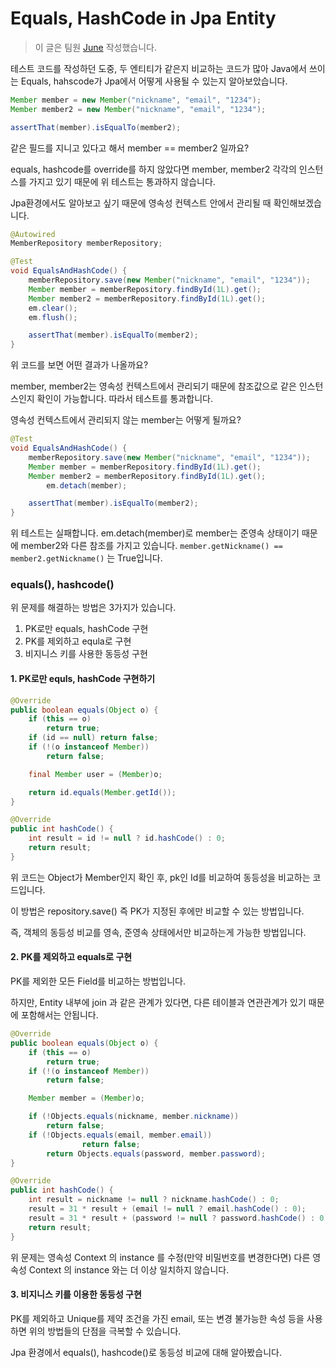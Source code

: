 # Equals, HashCode in Jpa Entity

> 이 글은 팀원 [June](https://github.com/JJONSOO) 작성했습니다.

테스트 코드를 작성하던 도중, 두 엔티티가 같은지 비교하는 코드가 많아 Java에서 쓰이는 Equals, hahscode가 Jpa에서 어떻게 사용될 수 있는지 알아보았습니다.

```java
Member member = new Member("nickname", "email", "1234");
Member member2 = new Member("nickname", "email", "1234");

assertThat(member).isEqualTo(member2);
```

같은 필드를 지니고 있다고 해서 member == member2 일까요?

equals, hashcode를 override를 하지 않았다면 member, member2 각각의 인스턴스를 가지고 있기 때문에 위 테스트는 통과하지 않습니다.

Jpa환경에서도 알아보고 싶기 때문에 영속성 컨텍스트 안에서 관리될 때 확인해보겠습니다.

```java
@Autowired
MemberRepository memberRepository;

@Test
void EqualsAndHashCode() {
    memberRepository.save(new Member("nickname", "email", "1234"));
    Member member = memberRepository.findById(1L).get();
    Member member2 = memberRepository.findById(1L).get();
    em.clear();
    em.flush();

    assertThat(member).isEqualTo(member2);
}
```

위 코드를 보면 어떤 결과가 나올까요?

member, member2는 영속성 컨텍스트에서 관리되기 때문에 참조값으로 같은 인스턴스인지 확인이 가능합니다. 따라서 테스트를 통과합니다.

영속성 컨텍스트에서 관리되지 않는 member는 어떻게 될까요?

```java
@Test
void EqualsAndHashCode() {
    memberRepository.save(new Member("nickname", "email", "1234"));
    Member member = memberRepository.findById(1L).get();
    Member member2 = memberRepository.findById(1L).get();
		em.detach(member);

    assertThat(member).isEqualTo(member2);
}
```

위 테스트는 실패합니다. em.detach(member)로 member는 준영속 상태이기 때문에 member2와 다른 참조를 가지고 있습니다. `member.getNickname() == member2.getNickname()` 는 True입니다.

### equals(), hashcode()

위 문제를 해결하는 방법은 3가지가 있습니다.

1. PK로만 equals, hashCode 구현
2. PK를 제외하고 equla로 구현
3. 비지니스 키를 사용한 동등성 구현

#### 1. PK로만 equls, hashCode 구현하기

```java
@Override
public boolean equals(Object o) {
    if (this == o)
        return true;
    if (id == null) return false;
    if (!(o instanceof Member))
        return false;

    final Member user = (Member)o;

    return id.equals(Member.getId());
}

@Override
public int hashCode() {
    int result = id != null ? id.hashCode() : 0;
    return result;
}
```

위 코드는 Object가 Member인지 확인 후, pk인 Id를 비교하여 동등성을 비교하는 코드입니다.

이 방법은 repository.save() 즉 PK가 지정된 후에만 비교할 수 있는 방법입니다.

즉, 객체의 동등성 비교를 영속, 준영속 상태에서만 비교하는게 가능한 방법입니다.

#### 2. PK를 제외하고 equals로 구현

PK를 제외한 모든 Field를 비교하는 방법입니다.

하지만, Entity 내부에 join 과 같은 관계가 있다면, 다른 테이블과 연관관계가 있기 때문에 포함해서는 안됩니다.

```java
@Override
public boolean equals(Object o) {
    if (this == o)
        return true;
    if (!(o instanceof Member))
        return false;

    Member member = (Member)o;

    if (!Objects.equals(nickname, member.nickname))
        return false;
    if (!Objects.equals(email, member.email))
				return false;
		return Objects.equals(password, member.password);
}

@Override
public int hashCode() {
    int result = nickname != null ? nickname.hashCode() : 0;
    result = 31 * result + (email != null ? email.hashCode() : 0);
    result = 31 * result + (password != null ? password.hashCode() : 0);
    return result;
}
```

위 문제는 영속성 Context 의 instance 를 수정(만약 비밀번호를 변경한다면) 다른 영속성 Context 의 instance 와는 더 이상 일치하지 않습니다.

#### 3. 비지니스 키를 이용한 동등성 구현

PK를 제외하고 Unique를 제약 조건을 가진 email, 또는 변경 불가능한 속성 등을 사용하면 위의 방법들의 단점을 극복할 수 있습니다.

Jpa 환경에서 equals(), hashcode()로 동등성 비교에 대해 알아봤습니다.
